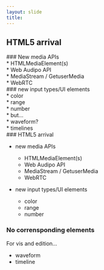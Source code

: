 ```yaml
---
layout: slide
title: 
---
```


## HTML5 arrival

<div markdown="1" class="fragment">
### New media APIs
</div>
<div markdown="1" class="fragment">
* HTMLMediaElement(s)
</div>
<div markdown="1" class="fragment">
* Web Audipo API
</div>
<div markdown="1" class="fragment">
* MediaStream / GetuserMedia
</div>
<div markdown="1" class="fragment">
* WebRTC
</div>


<div markdown="1" class="fragment">
### new input types/UI elements
</div>
<div markdown="1" class="fragment">
* color 
</div>
<div markdown="1" class="fragment">
* range
</div>
<div markdown="1" class="fragment">
* number
</div>
<div markdown="1" class="fragment">
* but…
</div>
<div markdown="1" class="fragment">
* waveform?
</div>
<div markdown="1" class="fragment">
* timelines
</div>


<aside class="notes" markdown="1">
### HTML5 arrival

* new media APIs
	* HTMLMediaElement(s)
	* Web Audipo API
	* MediaStream / GetuserMedia
	* WebRTC

* new input types/UI elements
	* color 
	* range
	* number


### No corrensponding elements

For vis and edition…

* waveform
* timeline

</aside>